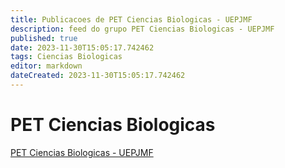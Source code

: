 ```yaml
---
title: Publicacoes de PET Ciencias Biologicas - UEPJMF 
description: feed do grupo PET Ciencias Biologicas - UEPJMF
published: true
date: 2023-11-30T15:05:17.742462
tags: Ciencias Biologicas
editor: markdown
dateCreated: 2023-11-30T15:05:17.742462
---
```


# PET Ciencias Biologicas
[PET Ciencias Biologicas - UEPJMF](/grupo/205PETCienciasBiologicasUEPJMF)